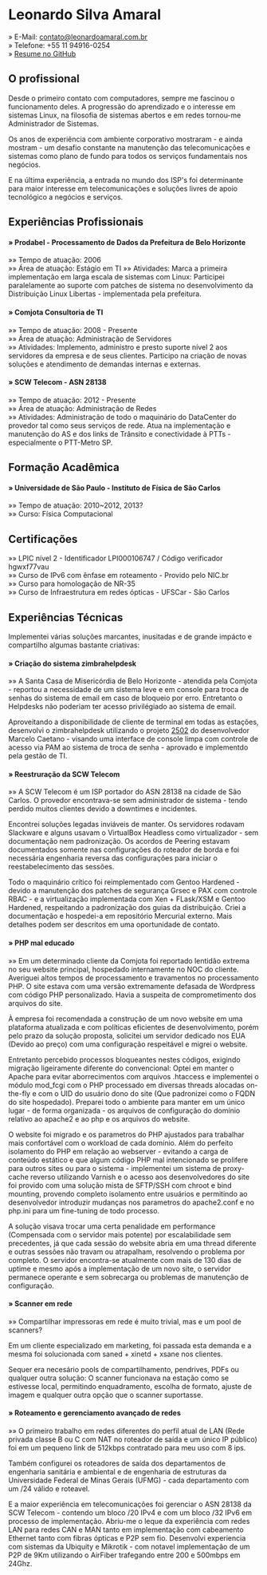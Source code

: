 Leonardo Silva Amaral
================================================================================

&raquo;		E-Mail: <contato@leonardoamaral.com.br>  
&raquo;		Telefone: +55 11 94916-0254  
&raquo;		[Resume no GitHub](https://github.com/leleobhz/resume)  

O profissional
--------------------------------------------------------------------------------

Desde o primeiro contato com computadores, sempre me fascinou o funcionamento deles. A progressão do aprendizado e o interesse em sistemas Linux, na filosofia de sistemas abertos e em redes tornou-me Administrador de Sistemas.

Os anos de experiência com ambiente corporativo mostraram - e ainda mostram - um desafio constante na manutenção das telecomunicações e sistemas como plano de fundo para todos os serviços fundamentais nos negócios.

E na última experiência, a entrada no mundo dos ISP's foi determinante para maior interesse em telecomunicações e soluções livres de apoio tecnológico a negócios e serviços.

Experiências Profissionais
--------------------------------------------------------------------------------

#### &raquo; Prodabel - Processamento de Dados da Prefeitura de Belo Horizonte

&raquo;&raquo; Tempo de atuação: 2006  
&raquo;&raquo; Área de atuação: Estágio em TI
&raquo;&raquo; Atividades: Marca a primeira implementação em larga escala de sistemas com Linux: Participei paralelamente ao suporte com patches de sistema no desenvolvimento da Distribuição Linux Libertas - implementada pela prefeitura.  

#### &raquo; Comjota Consultoria de TI

&raquo;&raquo; Tempo de atuação: 2008 - Presente  
&raquo;&raquo; Área de atuação: Administração de Servidores  
&raquo;&raquo; Atividades: Implemento, administro e presto suporte nível 2 aos servidores da empresa e de seus clientes. Participo na criação de novas soluções e atendimento de demandas internas e externas.  

#### &raquo; SCW Telecom - ASN 28138

&raquo;&raquo; Tempo de atuação: 2012 - Presente  
&raquo;&raquo; Área de atuação: Administração de Redes  
&raquo;&raquo; Atividades: Administração de todo o maquinário do DataCenter do provedor tal como seus serviços de rede. Atua na implementação e manutenção do AS e dos links de Trânsito e conectividade à PTTs - especialmente o PTT-Metro SP.  

Formação Acadêmica
--------------------------------------------------------------------------------

#### &raquo; Universidade de São Paulo - Instituto de Física de São Carlos

&raquo;&raquo; Tempo de atuação: 2010~2012, 2013?  
&raquo;&raquo; Curso: Física Computacional  

Certificações
--------------------------------------------------------------------------------

&raquo;&raquo; LPIC nível 2 - Identificador LPI000106747 / Código verificador hgwxf77vau  
&raquo;&raquo; Curso de IPv6 com ênfase em roteamento - Provido pelo NIC.br  
&raquo;&raquo; Curso para homologação de NR-35  
&raquo;&raquo; Curso de Infraestrutura em redes ópticas - UFSCar - São Carlos  

Experiências Técnicas
--------------------------------------------------------------------------------

Implementei várias soluções marcantes, inusitadas e de grande impácto e compartilho algumas bastante criativas:

#### &raquo; Criação do sistema zimbrahelpdesk

&raquo;&raquo; A Santa Casa de Misericórdia de Belo Horizonte - atendida pela Comjota - reportou a necessidade de um sistema leve e em console para troca de senhas do sistema de email em caso de bloqueio por erro. Entretanto o Helpdesks não poderiam ter acesso privilégiado ao sistema de email. 

Aproveitando a disponibilidade de cliente de terminal em todas as estações, desenvolvi o zimbrahelpdesk utilizando o projeto [2502](https://github.com/caetanus/resume/blob/master/resume-pt_br.rst#2502) do desenvolvedor Marcelo Caetano - visando uma interface de console limpa com controle de acesso via PAM ao sistema de troca de senha - aprovado e implementdo pela gestão de TI.

#### &raquo; Reestruração da SCW Telecom
&raquo;&raquo; A SCW Telecom é um ISP portador do ASN 28138 na cidade de São Carlos. O provedor encontrava-se sem administrador de sistema - tendo perdido muitos clientes devido a downtimes e incidentes. 

Encontrei soluções legadas inviáveis de manter. Os servidores rodavam Slackware e alguns usavam o VirtualBox Headless como virtualizador - sem documentação nem padronização. Os acordos de Peering estavam documentados somente nas configurações do roteador de borda e foi necessária engenharia reversa das configurações para iniciar o reestabelecimento das sessões. 

Todo o maquinário crítico foi reimplementado com Gentoo Hardened - devido a manutenção dos patches de segurança Grsec e PAX com controle RBAC - e a virtualização implementada com Xen + FLask/XSM e Gentoo Hardened, respeitando a padronização dos guias da distribuição. Criei a documentação e hospedei-a em repositório Mercurial externo. Mais detalhes podem ser descritos em uma oportunidade de contato.

#### &raquo; PHP mal educado
&raquo;&raquo; Em um determinado cliente da Comjota foi reportado lentidão extrema no seu website principal, hospedado internamente no NOC do cliente.  
Averiguei altos tempos de processamento e travamentos no processamento PHP. O site estava com uma versão extremamente defasada de Wordpress com código PHP personalizado. Havia a suspeita de comprometimento dos arquivos do site.

À empresa foi recomendada a construção de um novo website em uma plataforma atualizada e com políticas eficientes de desenvolvimento, porém pelo prazo da solução proposta, solicitei um servidor dedicado nos EUA (Devido ao preço) com uma configuração respeitável e migrei o website. 

Entretanto percebido processos bloqueantes nestes códigos, exigindo migração ligeiramente diferente do convencional: Optei em manter o Apache para evitar aborrecimentos com arquivos .htaccess e implementei o módulo mod\_fcgi com o PHP processado em diversas threads alocadas on-the-fly e com o UID do usuário dono do site (Que padronizei como o FQDN do site hospedado). Preparei todo o ambiente para manter em um único lugar - de forma organizada - os arquivos de configuração do domínio relativo ao apache2 e ao php e os arquivos do website. 

O website foi migrado e os parametros do PHP ajustados para trabalhar mais confortável com o workload de cada domínio. Além do perfeito isolamento do PHP em relação ao webserver - evitando a carga de conteúdo estático e que algum código PHP mal intencionado se prolifere para outros sites ou para o sistema - implementei um sistema de proxy-cache reverso utilizando Varnish e o acesso aos desenvolvedores do site foi provido com uma solução mista de SFTP/SSH com chroot e bind mounting, provendo completo isolamento entre usuários e permitindo ao desenvolvedor introduzir mudanças nos parametros do apache2.conf e no php.ini para um fine-tuning de todo processo.

A solução visava trocar uma certa penalidade em performance (Compensada com o servidor mais potente) por escalabilidade sem precedentes, já que cada sessão do website abria em uma thread diferente e outras sessões não travam ou atrapalham, resolvendo o problema por completo. O servidor encontra-se atualmente com mais de 130 dias de uptime e mesmo após a implementação de um novo site, o servidor permanece operante e sem sobrecarga ou problemas de manutenção de configuração.

#### &raquo; Scanner em rede
&raquo;&raquo; Compartilhar impressoras em rede é muito trivial, mas e um pool de scanners? 

Em um cliente especializado em marketing, foi passada esta demanda e a mesma foi solucionada com saned + xinetd + xsane nos clientes. 

Sequer era necesário pools de compartilhamento, pendrives, PDFs ou qualquer outra solução: O scanner funcionava na estação como se estivesse local, permitindo enquadramento, escolha de formato, ajuste de imagem e qualquer outra opção que o scanner suportasse.

#### &raquo; Roteamento e gerenciamento avançado de redes
&raquo;&raquo; O primeiro trabalho em redes diferentes do perfil atual de LAN (Rede privada classe B ou C com NAT no roteador de saída e um único IP público) foi em um pequeno link de 512kbps contratado para meu uso com 8 ips.

Também configurei os roteadores de saída dos departamentos de engenharia sanitária e ambiental e de engenharia de estruturas da Universidade Federal de Minas Gerais (UFMG) - cada departamento com um /24 válido e roteavel. 

E a maior experiência em telecomunicações foi gerenciar o ASN 28138 da SCW Telecom - contendo um bloco /20 IPv4 e com um bloco /32 IPv6 em processo de implementação. Abriu-me o leque da experiência com redes LAN para redes CAN e MAN tanto em implementação com cabeamento Ethernet tanto com fibras ópticas e P2P sem fio. Desenvolvi experiencia com sistemas da Ubiquity e Mikrotik - com notavel implementação de um P2P de 9Km utilizando o AirFiber trafegando entre 200 e 500mbps em 24Ghz.
